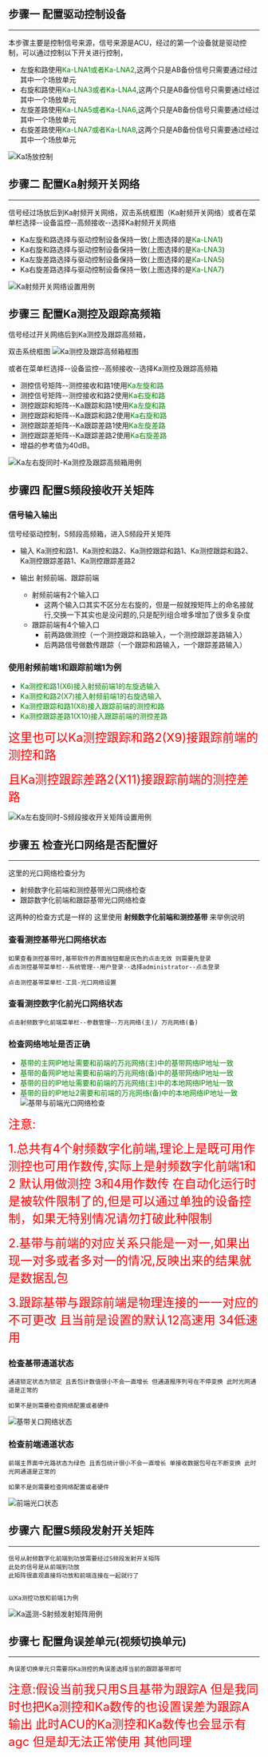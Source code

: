 ## 步骤一 配置驱动控制设备
***

本步骤主要是控制信号来源，信号来源是ACU，经过的第一个设备就是驱动控制，可以通过控制以下开关进行控制，

*   左旋和路使用<font color=green>Ka-LNA1或者Ka-LNA2</font>,这两个只是AB备份信号只需要通过经过其中一个场放单元
*   右旋和路使用<font color=green>Ka-LNA3或者Ka-LNA4</font>,这两个只是AB备份信号只需要通过经过其中一个场放单元
*   左旋差路使用<font color=green>Ka-LNA5或者Ka-LNA6</font>,这两个只是AB备份信号只需要通过经过其中一个场放单元
*   右旋差路使用<font color=green>Ka-LNA7或者Ka-LNA8</font>,这两个只是AB备份信号只需要通过经过其中一个场放单元



![Ka场放控制](image/Ka场放控制.png)



## 步骤二  配置Ka射频开关网络
***

信号经过场放后到Ka射频开关网络，双击系统框图（Ka射频开关网络）或者在菜单栏选择--设备监控--高频接收--选择Ka射频开关网络

*   Ka左旋和路选择与驱动控制设备保持一致(上图选择的是<font color=green>Ka-LNA1</font>)
*   Ka右旋和路选择与驱动控制设备保持一致(上图选择的是<font color=green>Ka-LNA3</font>)
*   Ka左旋差路选择与驱动控制设备保持一致(上图选择的是<font color=green>Ka-LNA5</font>)
*   Ka右旋差路选择与驱动控制设备保持一致(上图选择的是<font color=green>Ka-LNA7</font>)


![Ka射频开关网络设置用例](image/Ka射频开关网络设置用例.png)

## 步骤三 配置Ka测控及跟踪高频箱
信号经过开关网络后到Ka测控及跟踪高频箱，

双击系统框图
![Ka测控及跟踪高频箱框图](image/Ka测控及跟踪高频箱框图.png)

或者在菜单栏选择--设备监控--高频接收--选择Ka测控及跟踪高频箱

*   测控信号矩阵--测控接收和路1使用<font color=green>Ka左旋和路</font>
*   测控信号矩阵--测控接收和路2使用<font color=green>Ka右旋和路</font>
*   测控跟踪和矩阵--Ka跟踪和路1使用<font color=green>Ka左旋和路</font>
*   测控跟踪和矩阵--Ka跟踪和路2使用<font color=green>Ka右旋和路</font>
*   测控跟踪差矩阵--Ka跟踪差路1使用<font color=green>Ka左旋差路</font>
*   测控跟踪差矩阵--Ka跟踪差路2使用<font color=green>Ka右旋差路</font>
*   增益的参考值为40dB。

![Ka左右旋同时-Ka测控及跟踪高频箱用例](image/Ka左右旋同时-Ka测控及跟踪高频箱用例.png)

## 步骤四 配置S频段接收开关矩阵

### 信号输入输出

信号经驱动控制，S频段高频箱，进入S频段开关矩阵

*   输入 Ka测控和路1、Ka测控和路2、Ka测控跟踪和路1、Ka测控跟踪和路2、Ka测控跟踪差路1、Ka测控跟踪差路2

*   输出 射频前端、跟踪前端
    *   射频前端有2个输入口
        *   这两个输入口其实不区分左右旋的，但是一般就按矩阵上的命名接就行,交换一下其实也是没问题的,只是配列组合增多增加了很多复杂度
    *   跟踪前端有4个输入口 
        *   前两路做测控（一个测控跟踪和路输入，一个测控跟踪差路输入）
        *   后两路信号做数传跟踪（一个跟踪和路输入，一个跟踪差路输入）

### 使用射频前端1和跟踪前端1为例

*   <font color=green>Ka测控和路1(X6)接入射频前端1的左旋选输入</font>
*   <font color=green>Ka测控和路2(X7)接入射频前端1的右旋选输入</font>
*   <font color=green>Ka测控跟踪和路1(X8)接入跟踪前端的测控和路</font>
*   <font color=green>Ka测控跟踪差路1(X10)接入跟踪前端的测控差路</font>

<font size=5 color=red>这里也可以Ka测控跟踪和路2(X9)接跟踪前端的测控和路</font>

<font size=5 color=red>且Ka测控跟踪差路2(X11)接跟踪前端的测控差路</font>

![Ka左右旋同时-S频段接收开关矩阵设置用例](image/Ka左右旋同时-S频段接收开关矩阵设置用例.png)

##  步骤五 检查光口网络是否配置好
***

这里的光口网络检查分为 

*   射频数字化前端和测控基带光口网络检查
*   跟踪数字化前端和跟踪基带光口网络检查

这两种的检查方式是一样的 这里使用 **射频数字化前端和测控基带** 来举例说明

### 查看测控基带光口网络状态  

    如果查看测控基带时,基带软件的界面按钮都是灰色的点击无效 则需要先登录
    点击测控基带菜单栏--系统管理--用户登录--选择administrator--点击登录

    点击测控基带菜单栏-工具-光口网络设置

### 查看测控数字化前光口网络状态

    点击射频数字化前端菜单栏--参数管理—-万兆网络(主)/ 万兆网络(备)

### 检查网络地址是否正确

-    <font color=green>基带的主网IP地址需要和前端的万兆网络(主)中的基带网络IP地址一致</font>
-    <font color=green>基带的备网IP地址需要和前端的万兆网络(备)中的基带网络IP地址一致</font>
-    <font color=green>基带的目的IP地址需要和前端的万兆网络(主)中的本地网络IP地址一致</font>
-    <font color=green>基带的目的IP地址2需要和前端的万兆网络(备)中的本地网络IP地址一致</font>
![基带与前端光口网络检查](image/基带与前端光口网络检查.png)

<font size=5 color=red>注意:</font>

<font size=5 color=red>1.总共有4个射频数字化前端,理论上是既可用作测控也可用作数传,实际上是射频数字化前端1和2 默认用做测控 3和4用作数传 在自动化运行时是被软件限制了的,但是可以通过单独的设备控制，如果无特别情况请勿打破此种限制</font>

<font size=5 color=red>2.基带与前端的对应关系只能是一对一,如果出现一对多或者多对一的情况,反映出来的结果就是数据乱包</font>

<font size=5 color=red>3.跟踪基带与跟踪前端是物理连接的一一对应的不可更改 且当前是设置的默认12高速用 34低速用 </font>


### 检查基带通道状态

    通道锁定状态为锁定 且丢包计数值很小不会一直增长 但通道报序列号在不停变换 此时光网通道是正常的

    如果不是则需要检查网络配置或者硬件

![基带关口网络状态](image/基带关口网络状态.png)

###	检查前端通道状态

    前端主界面中光路状态为绿色 且丢包统计很小不会一直增长 单接收数据包号在不断变换 此时光网通道是正常的

    如果不是则需要检查网络配置或者硬件

![前端光口状态](image/前端光口状态.png)


## 步骤六 配置S频段发射开关矩阵
***

    信号从射频数字化前端到功放需要经过S频段发射开关矩阵
    此处的信号是从前端到功放
    此矩阵很直观直接将功放和前端连接在一起就行了
    

    以Ka测控功放和前端1为例

![Ka遥测-S射频发射矩阵用例](image/Ka遥测-S射频发射矩阵用例.png)

## 步骤七  配置角误差单元(视频切换单元)
***

    角误差切换单元只需要将Ka测控的角误差选择当前的跟踪基带即可

<font size=5 color=red>注意:假设当前我只用S且基带为跟踪A 但是我同时也把Ka测控和Ka数传的也设置误差为跟踪A输出 此时ACU的Ka测控和Ka数传也会显示有agc 但是却无法正常使用 其他同理 </font>
